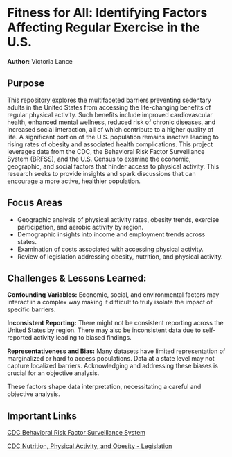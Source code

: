 # Fitness for All: Identifying Factors Affecting Regular Exercise in the U.S.

**Author:** Victoria Lance

## Purpose
This repository explores the multifaceted barriers preventing sedentary adults in the United States from accessing the life-changing benefits of regular physical activity. Such benefits include improved cardiovascular health, enhanced mental wellness, reduced risk of chronic diseases, and increased social interaction, all of which contribute to a higher quality of life. A significant portion of the U.S. population remains inactive leading to rising rates of obesity and associated health complications. This project leverages data from the CDC, the Behavioral Risk Factor Surveillance System (BRFSS), and the U.S. Census to examine the economic, geographic, and social factors that hinder access to physical activity. This research seeks to provide insights and spark discussions that can encourage a more active, healthier population. 


## Focus Areas
- Geographic analysis of physical activity rates, obesity trends, exercise participation, and aerobic activity by region.
- Demographic insights into income and employment trends across states.
- Examination of costs associated with accessing physical activity.
- Review of legislation addressing obesity, nutrition, and physical activity.


## Challenges & Lessons Learned:
**Confounding Variables:**  Economic, social, and environmental factors may interact in a complex way making it difficult to truly isolate the impact of specific barriers.  

**Inconsistent Reporting:** There might not be consistent reporting across the United States by region. There may also be inconsistent data due to self-reported activity leading to biased findings.

**Representativeness and Bias:**  Many datasets have limited representation of marginalized or hard to access populations. Data at a state level may not capture localized barriers. Acknowledging and addressing these biases is crucial for an objective analysis.

These factors shape data interpretation, necessitating a careful and objective analysis. 


## Important Links
[CDC Behavioral Risk Factor Surveillance System](https://www.cdc.gov/brfss/index.html)

[CDC Nutrition, Physical Activity, and Obesity - Legislation](https://catalog.data.gov/dataset/cdc-nutrition-physical-activity-and-obesity-legislation)
